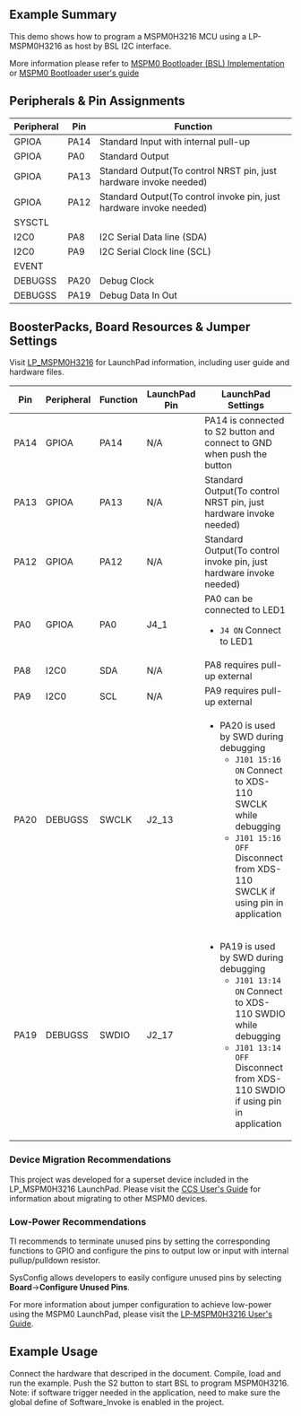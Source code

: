 ## Example Summary

This demo shows how to program a MSPM0H3216 MCU using a LP-MSPM0H3216 as host by BSL I2C interface.

More information please refer to [MSPM0 Bootloader (BSL) Implementation](https://www.ti.com/lit/slaae88) or [MSPM0 Bootloader user's guide](https://www.ti.com/lit/slau887)

## Peripherals & Pin Assignments

| Peripheral | Pin | Function |
| --- | --- | --- |
| GPIOA | PA14 | Standard Input with internal pull-up |
| GPIOA | PA0 | Standard Output |
| GPIOA | PA13 | Standard Output(To control NRST pin, just hardware invoke needed) |
| GPIOA | PA12 | Standard Output(To control invoke pin,  just hardware invoke needed) |
| SYSCTL |  |  |
| I2C0 | PA8 | I2C Serial Data line (SDA) |
| I2C0 | PA9 | I2C Serial Clock line (SCL) |
| EVENT |  |  |
| DEBUGSS | PA20 | Debug Clock |
| DEBUGSS | PA19 | Debug Data In Out |

## BoosterPacks, Board Resources & Jumper Settings

Visit [LP_MSPM0H3216](https://www.ti.com/tool/LP-MSPM0H3216) for LaunchPad information, including user guide and hardware files.

| Pin | Peripheral | Function | LaunchPad Pin | LaunchPad Settings |
| --- | --- | --- | --- | --- |
| PA14 | GPIOA | PA14 | N/A | PA14 is connected to S2 button and connect to GND when push the button|
| PA13 | GPIOA | PA13 | N/A | Standard Output(To control NRST pin, just hardware invoke needed) |
| PA12 | GPIOA | PA12 | N/A | Standard Output(To control invoke pin,  just hardware invoke needed) |
| PA0 | GPIOA | PA0 | J4_1 |  PA0 can be connected to LED1<br><ul><li>`J4 ON` Connect to LED1 |
| PA8 | I2C0 | SDA | N/A | PA8 requires pull-up external |
| PA9 | I2C0 | SCL | N/A | PA9 requires pull-up external |
| PA20 | DEBUGSS | SWCLK | J2_13 | <ul><li>PA20 is used by SWD during debugging<br><ul><li>`J101 15:16 ON` Connect to XDS-110 SWCLK while debugging<br><li>`J101 15:16 OFF` Disconnect from XDS-110 SWCLK if using pin in application</ul></ul> |
| PA19 | DEBUGSS | SWDIO | J2_17 | <ul><li>PA19 is used by SWD during debugging<br><ul><li>`J101 13:14 ON` Connect to XDS-110 SWDIO while debugging<br><li>`J101 13:14 OFF` Disconnect from XDS-110 SWDIO if using pin in application</ul></ul> |

### Device Migration Recommendations
This project was developed for a superset device included in the LP_MSPM0H3216 LaunchPad. Please
visit the [CCS User's Guide](https://software-dl.ti.com/msp430/esd/MSPM0-SDK/latest/docs/english/tools/ccs_ide_guide/doc_guide/doc_guide-srcs/ccs_ide_guide.html#sysconfig-project-migration)
for information about migrating to other MSPM0 devices.

### Low-Power Recommendations
TI recommends to terminate unused pins by setting the corresponding functions to
GPIO and configure the pins to output low or input with internal
pullup/pulldown resistor.

SysConfig allows developers to easily configure unused pins by selecting **Board**→**Configure Unused Pins**.

For more information about jumper configuration to achieve low-power using the
MSPM0 LaunchPad, please visit the [LP-MSPM0H3216 User's Guide](https://www.ti.com/lit/slau951).

## Example Usage

Connect the hardware that descriped in the document. Compile, load and run the example.
Push the S2 button to start BSL to program MSPM0H3216.
<br>Note: if software trigger needed in the application, need to make sure the global define of Software_Invoke is enabled in the project. 
